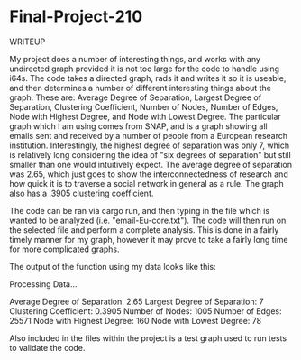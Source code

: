 # Final-Project-210

WRITEUP

My project does a number of interesting things, and works with any undirected graph provided it is not too large for the code to handle using i64s. The code takes a directed graph, rads it and writes it so it is useable, and then determines a number of different interesting things about the graph. These are: Average Degree of Separation, Largest Degree of Separation, Clustering Coefficient, Number of Nodes, Number of Edges, Node with Highest Degree, and Node with Lowest Degree. The particular graph which I am using comes from SNAP, and is a graph showing all emails sent and received by a number of people from a European research institution. Interestingly, the highest degree of separation was only 7, which is relatively long considering the idea of "six degrees of separation" but still smaller than one would intuitively expect. The average degree of separation was 2.65, which just goes to show the interconnectedness of research and how quick it is to traverse a social network in general as a rule. The graph also has a .3905 clustering coefficient.

The code can be ran via cargo run, and then typing in the file which is wanted to be analyzed (i.e. "email-Eu-core.txt"). The code will then run on the selected file and perform a complete analysis. This is done in a fairly timely manner for my graph, however it may prove to take a fairly long time for more complicated graphs.

The output of the function using my data looks like this:

Processing Data...

Average Degree of Separation: 2.65
Largest Degree of Separation: 7
Clustering Coefficient: 0.3905
Number of Nodes: 1005
Number of Edges: 25571
Node with Highest Degree: 160
Node with Lowest Degree: 78

Also included in the files within the project is a test graph used to run tests to validate the code. 


